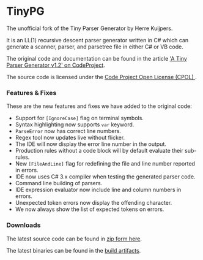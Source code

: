 TinyPG
======

The unofficial fork of the Tiny Parser Generator by Herre Kuijpers.

It is an LL(1) recursive descent parser generator written in C# which can generate a scanner, parser, and parsetree file in either C# or VB code.

The original code and documentation can be found in the article ['A Tiny Parser Generator v1.2' on CodeProject](http://www.codeproject.com/Articles/28294/a-Tiny-Parser-Generator-v1-2
).
  
The source code is licensed under the [Code Project Open License (CPOL)
](http://www.codeproject.com/info/cpol10.aspx).


### Features & Fixes

These are the new features and fixes we have added to the original code:

 - Support for `[IgnoreCase]` flag on terminal symbols.
 - Syntax highlighting now supports `var` keyword.
 - `ParseError` now has correct line numbers.
 - Regex tool now updates live without flicker.
 - The IDE will now display the error line number in the output.
 - Production rules without a code block will by default evaluate their sub-rules.
 - New `[FileAndLine]` flag for redefining the file and line number reported in errors.
 - IDE now uses C# 3.x compiler when testing the generated parser code.
 - Command line building of parsers.
 - IDE expression evaluator now include line and column numbers in errors.
 - Unexpected token errors now display the offending character.
 - We now always show the list of expected tokens on errors.


### Downloads

The latest source code can be found in [zip form here](https://github.com/SickheadGames/TinyPG/archive/master.zip).

The latest binaries can be found in the [build artifacts](http://teamcity.sickhead.com/viewType.html?buildTypeId=bt15&branch_project5=master).
